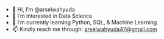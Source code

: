 - 👋 Hi, I’m @arselwahyuda
- 👀 I’m interested in Data Science
- 🌱 I’m currently learning Python, SQL, & Machine Learning
- 📫 Kindly reach me through: arselwahyuda47@gmail.com

<!---
arselwahyuda/arselwahyuda is a ✨ special ✨ repository because its `README.md` (this file) appears on your GitHub profile.
You can click the Preview link to take a look at your changes.
--->
